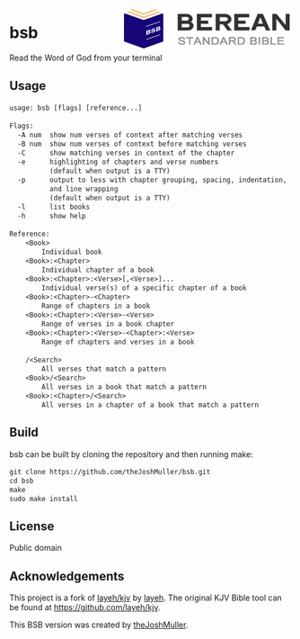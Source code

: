 <a href="https://bereanbible.com/" title="Berean Standard Bible"><img src="bsb-logo.png" width="300" align="right"></a>

# bsb

Read the Word of God from your terminal

## Usage

    usage: bsb [flags] [reference...]

    Flags:
      -A num  show num verses of context after matching verses
      -B num  show num verses of context before matching verses
      -C      show matching verses in context of the chapter
      -e      highlighting of chapters and verse numbers
              (default when output is a TTY)
      -p      output to less with chapter grouping, spacing, indentation,
              and line wrapping
              (default when output is a TTY)
      -l      list books
      -h      show help

    Reference:
        <Book>
            Individual book
        <Book>:<Chapter>
            Individual chapter of a book
        <Book>:<Chapter>:<Verse>[,<Verse>]...
            Individual verse(s) of a specific chapter of a book
        <Book>:<Chapter>-<Chapter>
            Range of chapters in a book
        <Book>:<Chapter>:<Verse>-<Verse>
            Range of verses in a book chapter
        <Book>:<Chapter>:<Verse>-<Chapter>:<Verse>
            Range of chapters and verses in a book

        /<Search>
            All verses that match a pattern
        <Book>/<Search>
            All verses in a book that match a pattern
        <Book>:<Chapter>/<Search>
            All verses in a chapter of a book that match a pattern

## Build

bsb can be built by cloning the repository and then running make:

    git clone https://github.com/theJoshMuller/bsb.git
    cd bsb
    make
    sudo make install

## License

Public domain

## Acknowledgements

This project is a fork of [layeh/kjv](https://github.com/layeh/kjv) by [layeh](https://github.com/layeh). 
The original KJV Bible tool can be found at https://github.com/layeh/kjv.

This BSB version was created by [theJoshMuller](https://github.com/theJoshMuller).